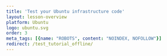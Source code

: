 ```yaml
---
title: 'Test your Ubuntu infrastructure code'
layout: lesson-overview
platform: Ubuntu
logo: ubuntu.svg
order: 3
meta_tags: [{name: "ROBOTS", content: "NOINDEX, NOFOLLOW"}]
redirect: /test_tutorial_offline/
---
```

